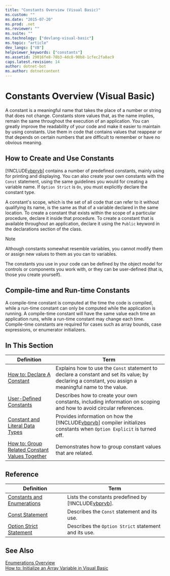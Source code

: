 ```yaml
---
title: "Constants Overview (Visual Basic)"
ms.custom: ""
ms.date: "2015-07-20"
ms.prod: .net
ms.reviewer: ""
ms.suite: ""
ms.technology: ["devlang-visual-basic"]
ms.topic: "article"
dev_langs: ["VB"]
helpviewer_keywords: ["constants"]
ms.assetid: 29016fe8-78b3-4dc8-90b8-1cfec2fa8ac9
caps.latest.revision: 14
author: dotnet-bot
ms.author: dotnetcontent
---
```

# Constants Overview (Visual Basic)
A constant is a meaningful name that takes the place of a number or string that does not change. Constants store values that, as the name implies, remain the same throughout the execution of an application. You can greatly improve the readability of your code and make it easier to maintain by using constants. Use them in code that contains values that reappear or that depends on certain numbers that are difficult to remember or have no obvious meaning.  
  
## How to Create and Use Constants  
 [!INCLUDE[vbprvb](~/includes/vbprvb-md.md)] contains a number of predefined constants, mainly using for printing and displaying. You can also create your own constants with the `Const` statement, using the same guidelines you would for creating a variable name. If `Option Strict` is `On`, you must explicitly declare the constant type.  
  
 A constant's scope, which is the set of all code that can refer to it without qualifying its name, is the same as that of a variable declared in the same location. To create a constant that exists within the scope of a particular procedure, declare it inside that procedure. To create a constant that is available throughout an application, declare it using the `Public` keyword in the declarations section of the class.  
  
> [!NOTE]
>  Although constants somewhat resemble variables, you cannot modify them or assign new values to them as you can to variables.  
  
 The constants you use in your code can be defined by the object model for controls or components you work with, or they can be user-defined (that is, those you create yourself).  
  
## Compile-time and Run-time Constants  
 A compile-time constant is computed at the time the code is compiled, while a run-time constant can only be computed while the application is running. A compile-time constant will have the same value each time an application runs, while a run-time constant may change each time. Compile-time constants are required for cases such as array bounds, case expressions, or enumerator initializers.  
  
## In This Section  
  
|Definition|Term|  
|---|---|  
|[How to: Declare A Constant](../../../../visual-basic/programming-guide/language-features/constants-enums/how-to-declare-a-constant.md)|Explains how to use the `Const` statement to declare a constant and set its value; by declaring a constant, you assign a meaningful name to the value.|  
|[User-Defined Constants](../../../../visual-basic/programming-guide/language-features/constants-enums/user-defined-constants.md)|Describes how to create your own constants, including information on scoping and how to avoid circular references.|  
|[Constant and Literal Data Types](../../../../visual-basic/programming-guide/language-features/constants-enums/constant-and-literal-data-types.md)|Provides information on how the [!INCLUDE[vbprvb](~/includes/vbprvb-md.md)] compiler initializes constants when `Option Explicit` is turned off.|  
|[How to: Group Related Constant Values Together](../../../../visual-basic/programming-guide/language-features/constants-enums/how-to-group-related-constant-values-together.md)|Demonstrates how to group constant values that are related.|  
  
## Reference  
  
|Definition|Term|  
|---|---|  
|[Constants and Enumerations](../../../../visual-basic/language-reference/constants-and-enumerations.md)|Lists the constants predefined by [!INCLUDE[vbprvb](~/includes/vbprvb-md.md)].|  
|[Const Statement](../../../../visual-basic/language-reference/statements/const-statement.md)|Describes the `Const` statement and its use.|  
|[Option Strict Statement](../../../../visual-basic/language-reference/statements/option-strict-statement.md)|Describes the `Option Strict` statement and its use.|  
  
## See Also  
 [Enumerations Overview](../../../../visual-basic/programming-guide/language-features/constants-enums/enumerations-overview.md)   
 [How to: Initialize an Array Variable in Visual Basic](../../../../visual-basic/programming-guide/language-features/arrays/how-to-initialize-an-array-variable.md)
